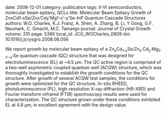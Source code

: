 date: 2008-12-01
category: publication
tags: II-VI semiconductors, molecular beam epitaxy, QCLs
title: Molecular Beam Epitaxy Growth of ZnxCd1-xSe/Znx’Cdy’Mg1-x’-y’Se-InP Quantum Cascade Structures
authors: W.O. Charles, K.J. Franz, A. Shen, A. Zhang, B. Li, Y Gong, G.F. Neumark, C. Gmachl, M.C. Tamargo
journal: Journal of Crystal Growth
volume: 310
page: 5380
local_id: JCG_WOCharles_0809
doi: 10.1016/j.jcrysgro.2008.08.056

We report growth by molecular beam epitaxy of a
Zn<sub>x</sub>Cd<sub>1-x</sub>Se/Zn<sub>x'</sub>Cd<sub>y'</sub>Mg<sub>1-x'-y'</sub>Se
quantum cascade (QC) structure that was
designed for electroluminescence (EL) at ~4.5 µm. The QC active region is
comprised of a two-well asymmetric coupled quantum well (ACQW) structure, which
was thoroughly investigated to establish the growth conditions for the QC
structure. After growth of several ACQW test samples, the conditions for growth
were optimized for the QC structure. In-situ RHEED, photoluminescence (PL),
high-resolution X-ray diffraction (HR-XRD) and Fourier transform infrared (FTIR)
spectroscopy results were used for characterization. The QC structure grown
under these conditions exhibited EL at 4.8 µm, in excellent agreement with the
design value.